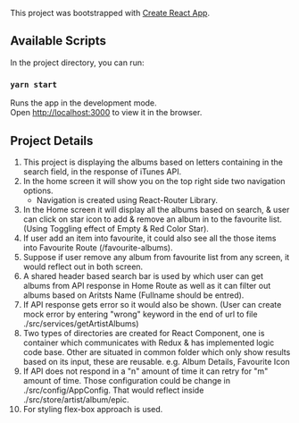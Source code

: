 This project was bootstrapped with [Create React App](https://github.com/facebook/create-react-app).

## Available Scripts

In the project directory, you can run:

### `yarn start`

Runs the app in the development mode.<br />
Open [http://localhost:3000](http://localhost:3000) to view it in the browser.

## Project Details
1. This project is displaying the albums based on letters containing in the search field, in the response of iTunes API.
2. In the home screen it will show you on the top right side two navigation options.
    - Navigation is created using React-Router Library.
3. In the Home screen it will display all the albums based on search, & user can click on star icon to add & remove an album in to the favourite list. (Using Toggling effect of Empty & Red Color Star).
4. If user add an item into favourite, it could also see all the those items into Favourite Route (/favourite-albums).
5. Suppose if user remove any album from favourite list from any screen, it would reflect out in both screen.
6. A shared header based search bar is used by which user can get albums from API response in Home Route as well as it can filter out albums based on Aritsts Name (Fullname should be entred).
7. If API response gets error so it would also be shown. (User can create mock error by entering "wrong" keyword in the end of url to file ./src/services/getArtistAlbums)
8. Two types of directories are created for React Component, one is container which communicates with Redux & has implemented logic code base. Other are situated in common folder which only show results based on its input, these are reusable. e.g. Album Details, Favourite Icon
9. If API does not respond in a "n" amount of time it can retry for "m" amount of time. Those configuration could be change in ./src/config/AppConfig. That would reflect inside ./src/store/artist/album/epic.
10. For styling flex-box approach is used.